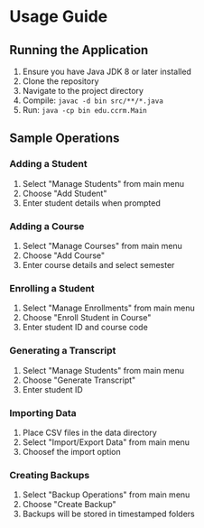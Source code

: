 # Usage Guide

## Running the Application

1. Ensure you have Java JDK 8 or later installed
2. Clone the repository
3. Navigate to the project directory
4. Compile: `javac -d bin src/**/*.java`
5. Run: `java -cp bin edu.ccrm.Main`

## Sample Operations

### Adding a Student
1. Select "Manage Students" from main menu
2. Choose "Add Student"
3. Enter student details when prompted

### Adding a Course
1. Select "Manage Courses" from main menu
2. Choose "Add Course"
3. Enter course details and select semester

### Enrolling a Student
1. Select "Manage Enrollments" from main menu
2. Choose "Enroll Student in Course"
3. Enter student ID and course code

### Generating a Transcript
1. Select "Manage Students" from main menu
2. Choose "Generate Transcript"
3. Enter student ID

### Importing Data
1. Place CSV files in the data directory
2. Select "Import/Export Data" from main menu
3. Choosef the import option

### Creating Backups
1. Select "Backup Operations" from main menu
2. Choose "Create Backup"
3. Backups will be stored in timestamped folders
